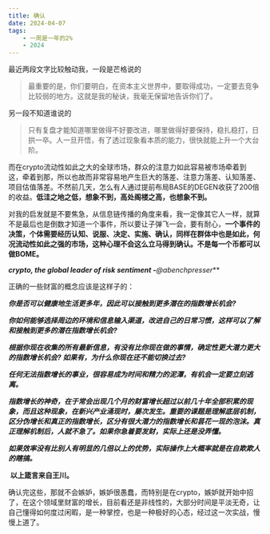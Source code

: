 ```yaml
---
title: 确认
date: 2024-04-07
tags: 
    - 一周是一年的2%
    - 2024
---
```




最近两段文字比较触动我，一段是芒格说的



> 最重要的是，你们要明白，在资本主义世界中，要取得成功，一定要去竞争比较弱的地方。这就是我的秘诀，我毫无保留地告诉你们了。



   另一段不知道谁说的

> 只有复盘才能知道哪里做得不好要改进，哪里做得好要保持，稳扎稳打，日拱一卒。人一旦开悟，有了透过现象看本质的能力，很快就能上升一个大台阶。



而在crypto流动性如此之大的全球市场，群众的注意力如此容易被市场牵着到这，牵着到那，所以也故而非常容易地产生巨大的落差、注意力落差、认知落差、项目估值落差。不然前几天，怎么有人通过提前布局BASE的DEGEN收获了200倍的收益。**低洼之地之低，想象不到，高处阁楼之高，也想象不到。**



对我的启发就是不要焦急，从信息链传播的角度来看，我一定像其它人一样，就算不是最后也是倒数才知道一个事件，所以要让子弹飞一会，要有耐心，**一个事件的决策，个体需要经历认知、说服、决定、实施、确认，**同样在群体中也是如此，何况流动性如此之强的市场，这种心理不会这么立马得到确认。不是每一个币都可以做BOME**。**



***crypto, the global leader of risk sentiment  -****@abenchpresser***



正确的一些财富的概念应该是这样子的：



***你是否可以健康地生活更多年，因此可以接触到更多潜在的指数增长机会?***



***你如何能够选择周边的环境和信息输入渠道，改进自己的日常习惯，这样可以了解和接触到更多的潜在指数增长机会?***



​    ***根据你现在收集的所有最新信息，有没有比你现在做的事情，确定性更大潜力更大的指数增长机会? 如果有，为什么你现在还不能切换过去?***



​    ***任何无法指数增长的事业，很容易成为时间和精力的泥潭，有机会一定要立刻逃离。***



​    ***指数增长的神奇，在于常会出现几个月的财富增长超过以前几十年全部积累的现象，而且这种现象，在新兴产业涌现时，屡次发生。重要的课题是理解底层机制，区分伪增长和真正的指数增长，区分有很大潜力的指数增长和昙花一现的泡沫。真正理解机制后，人就不急了。如果你急着要发财，实际上还是没弄懂。***



​    ***如果效率没有比别人有明显的几倍以上的优势，实际操作上大概率就是在自欺欺人的瞎搞。***



​    **以上箴言来自王川。**



​    确认完这些，那就不会嫉妒，嫉妒很愚蠢，而特别是在crypto，嫉妒就开始中招了，在这个领域里财富的增长，目前看还是非线性的，大部分时间是平淡无奇，让自己懂得如何度过闲暇，是一种掌控，也是一种极好的心态，经过这一次实战，慢慢上道了。